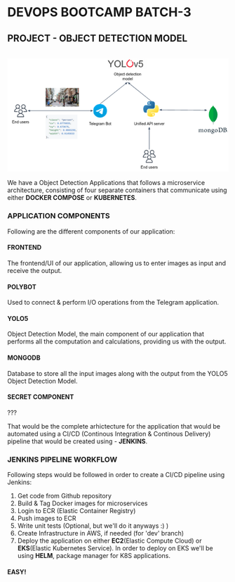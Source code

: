 # DEVOPS BOOTCAMP BATCH-3
## PROJECT - OBJECT DETECTION MODEL

<br>
<img src="/object_detection_service.png">
<br>

We have a Object Detection Applications that follows a microservice architecture, consisting of four separate containers that communicate using either <b>DOCKER COMPOSE</b> or <b>KUBERNETES</b>.

### APPLICATION COMPONENTS
Following are the different components of our application:

#### <b>FRONTEND</b>
The frontend/UI of our application, allowing us to enter images as input and receive the output.
#### <b>POLYBOT</b>
Used to connect & perform I/O operations from the Telegram application.
#### <b>YOLO5</b>
Object Detection Model, the main component of our application that performs all the computation and calculations, providing us with the output.
#### <b>MONGODB</b>
Database to store all the input images along with the output from the YOLO5 Object Detection Model.
#### <b>SECRET COMPONENT</b>
???

That would be the complete arhictecture for the application that would be automated using a CI/CD (Continous Integration & Continous Delivery) pipeline that would be created using - <b>JENKINS</b>.

### JENKINS PIPELINE WORKFLOW
Following steps would be followed in order to create a CI/CD pipeline using Jenkins:
1. Get code from Github repository
2. Build & Tag Docker images for microservices
3. Login to ECR (Elastic Container Registry)
4. Push images to ECR
5. Write unit tests (Optional, but we'll do it anyways :) )
6. Create Infrastructure in AWS, if needed (for 'dev' branch)
7. Deploy the application on either <b>EC2</b>(Elastic Compute Cloud) or <b>EKS</b>(Elastic Kubernetes Service). In order to deploy on EKS we'll be using <b>HELM</b>, package manager for K8S applications.

#### EASY!
